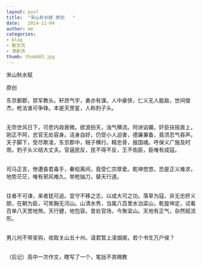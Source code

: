 ```yaml
---
layout: post
title:  "宋山秋水赋 原创   "
date:   2014-11-04 
author: me
categories: 
- blog
- 散文流
- 清新流
thumb: thumb03.jpg
---
```


宋山秋水赋

原创

东京都郡，禁军教头。轩昂气宇，勇亦有谋。人中豪侠，仁义无人能敌，世间俊杰，枪法谁可争锋。本是天罡星，人称豹子头。<br><br>

无奈世风日下，可悲内政衰微。欲浪拍天，浊气横流。阿谀谄媚，奸臣扶摇直上，刚正不阿，忠官无处容身。洁身自好，仍受小人迫害，德廉兼备，竟须忍气吞声。
天子脚下，受尽欺凌，东京郡中，贼子横行。精忠骨，报国魂。呼保义广施及时雨，豹子头义结大丈夫。官逼民反，民不得不反，王不佑臣，臣唯有成寇。<br><br>

<!--more-->
司马正言，惨遭昏君毒手，秦桧离间，竟受仁宗厚爱。乾坤悠悠，恐是正义难求，地势茫茫，唯有邪风难久。举枪抽刀，替天行道。<br><br>

往者不可谏，来者犹可追。宜守不移之志，以成大可之功。落草为寇，非无忠肝义胆，在朝为臣，可笑胸无河山。山清水秀，当属八百里水泊梁山，乾旋坤定，试看百单八天罡地煞。天行健，地包容。昔处官场，今聚梁山。天地有正气，杂然赋流形。<br><br>

男儿何不带吴钩，收取关山五十州。请君暂上凌烟阁，若个书生万户侯？<br><br>

（后记）高中一次作文，瞎写了一个，笔拙不吝赐教

